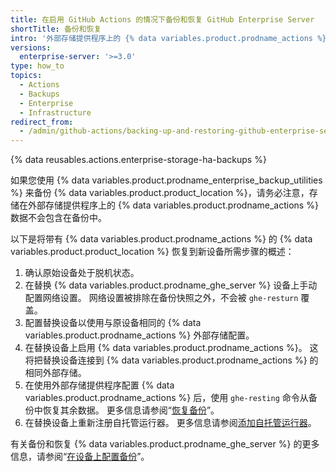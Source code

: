 ```yaml
---
title: 在启用 GitHub Actions 的情况下备份和恢复 GitHub Enterprise Server
shortTitle: 备份和恢复
intro: '外部存储提供程序上的 {% data variables.product.prodname_actions %} 数据不会包含在常规 {% data variables.product.prodname_ghe_server %} 备份中，必须单独备份。'
versions:
  enterprise-server: '>=3.0'
type: how_to
topics:
  - Actions
  - Backups
  - Enterprise
  - Infrastructure
redirect_from:
  - /admin/github-actions/backing-up-and-restoring-github-enterprise-server-with-github-actions-enabled
---
```


{% data reusables.actions.enterprise-storage-ha-backups %}

如果您使用 {% data variables.product.prodname_enterprise_backup_utilities %} 来备份 {% data variables.product.product_location %}，请务必注意，存储在外部存储提供程序上的 {% data variables.product.prodname_actions %} 数据不会包含在备份中。

以下是将带有 {% data variables.product.prodname_actions %} 的 {% data variables.product.product_location %} 恢复到新设备所需步骤的概述：

1. 确认原始设备处于脱机状态。
1. 在替换 {% data variables.product.prodname_ghe_server %} 设备上手动配置网络设置。 网络设置被排除在备份快照之外，不会被 `ghe-resturn` 覆盖。
1. 配置替换设备以使用与原设备相同的 {% data variables.product.prodname_actions %} 外部存储配置。
1. 在替换设备上启用 {% data variables.product.prodname_actions %}。 这将把替换设备连接到 {% data variables.product.prodname_actions %} 的相同外部存储。
1. 在使用外部存储提供程序配置 {% data variables.product.prodname_actions %} 后，使用 `ghe-resting` 命令从备份中恢复其余数据。 更多信息请参阅“[恢复备份](/admin/configuration/configuring-backups-on-your-appliance#restoring-a-backup)”。
1. 在替换设备上重新注册自托管运行器。 更多信息请参阅[添加自托管运行器](/actions/hosting-your-own-runners/adding-self-hosted-runners)。

有关备份和恢复 {% data variables.product.prodname_ghe_server %} 的更多信息，请参阅“[在设备上配置备份](/admin/configuration/configuring-backups-on-your-appliance)”。
